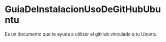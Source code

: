 # GuiaDeInstalacionUsoDeGitHubUbuntu
Es un documento que te ayuda a utilizar el gitHub vinculado a tu Ubuntu
